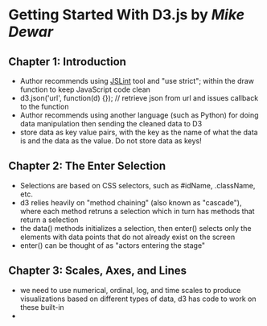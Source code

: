 Getting Started With D3.js by *Mike Dewar*
==========================================

Chapter 1: Introduction
-----------------------
* Author recommends using [JSLint](http://www.jslint.com/) tool and 
  "use strict"; within the draw function to keep JavaScript code clean
* d3.json('url', function(d) {}); // retrieve json from url and issues callback
  to the function
* Author recommends using another language (such as Python) for doing data 
  manipulation then sending the cleaned data to D3
* store data as key value pairs, with the key as the name of what the data is and
  the data as the value. Do not store data as keys!

Chapter 2: The Enter Selection
------------------------------
* Selections are based on CSS selectors, such as #idName, .className, etc.
* d3 relies heavily on "method chaining" (also known as "cascade"), where each
  method retruns a selection which in turn has methods that return a selection
* the data() methods initializes a selection, then enter() selects only the
  elements with data points that do not already exist on the screen
* enter() can be thought of as "actors entering the stage"

Chapter 3: Scales, Axes, and Lines
----------------------------------
* we need to use numerical, ordinal, log, and time scales to produce
  visualizations based on different types of data, d3 has code to work on
  these built-in
* 

